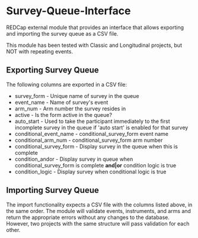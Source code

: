 # Survey-Queue-Interface
REDCap external module that provides an interface that allows exporting and importing the survey queue as a CSV file.

This module has been tested with Classic and Longitudinal projects, but NOT with repeating events. 

## Exporting Survey Queue
The following columns are exported in a CSV file:
- survey_form - Unique name of survey in the queue
- event_name - Name of survey's event
- arm_num - Arm number the survey resides in
- active - Is the form active in the queue?
- auto_start - Used to take the participant immediately to the first incomplete survey in the queue if 'auto start' is enabled for that survey
- conditional_event_name - conditional_survey_form event name
- conditional_arm_num - conditional_survey_form arm number
- conditional_survey_form - Display survey in the queue when this is complete
- condition_andor - Display survey in queue when conditional_survey_form is complete <strong>and|or</strong> condition logic is true
- condition_logic - Display survey when conditional logic is true

## Importing Survey Queue
The import functionality expects a CSV file with the columns listed above, in the same order. The module will validate events, instruments, and 
arms and return the appropriate errors without any changes to the database. However, two projects with the same structure will pass validation for each other.

